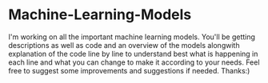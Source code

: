 # Machine-Learning-Models
I'm working on all the important machine learning models.  You'll be getting descriptions as well as code and an overview of the models alongwith explanation of the code line by line to understand best what is happening in each line and what you can change to make it according to your needs. Feel free to suggest some improvements and suggestions if needed. Thanks:)
